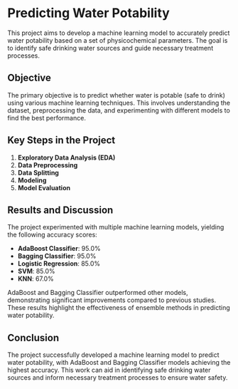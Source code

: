 # Predicting Water Potability

This project aims to develop a machine learning model to accurately predict water potability based on a set of physicochemical parameters. The goal is to identify safe drinking water sources and guide necessary treatment processes.

## Objective
The primary objective is to predict whether water is potable (safe to drink) using various machine learning techniques. This involves understanding the dataset, preprocessing the data, and experimenting with different models to find the best performance.

## Key Steps in the Project
1. **Exploratory Data Analysis (EDA)**
2. **Data Preprocessing**
3. **Data Splitting**
4. **Modeling**
5. **Model Evaluation**

## Results and Discussion
The project experimented with multiple machine learning models, yielding the following accuracy scores:
- **AdaBoost Classifier**: 95.0%
- **Bagging Classifier**: 95.0%
- **Logistic Regression**: 85.0%
- **SVM**: 85.0%
- **KNN**: 67.0%

AdaBoost and Bagging Classifier outperformed other models, demonstrating significant improvements compared to previous studies. These results highlight the effectiveness of ensemble methods in predicting water potability.

## Conclusion
The project successfully developed a machine learning model to predict water potability, with AdaBoost and Bagging Classifier models achieving the highest accuracy. This work can aid in identifying safe drinking water sources and inform necessary treatment processes to ensure water safety.
